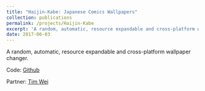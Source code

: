 ```yaml
---
title: "Haijin-Kabe: Japanese Comics Wallpapers"
collection: publications
permalink: /projects/Haijin-Kabe
excerpt: 'A random, automatic, resource expandable and cross-platform wallpaper changer. '
date: 2017-06-03
---
```

A random, automatic, resource expandable and cross-platform wallpaper changer.

Code: [Github](https://github.com/TimWei/haijin_kabe/blob/master/README.en-us.md)  

Partner: [Tim Wei](https://github.com/TimWei) 